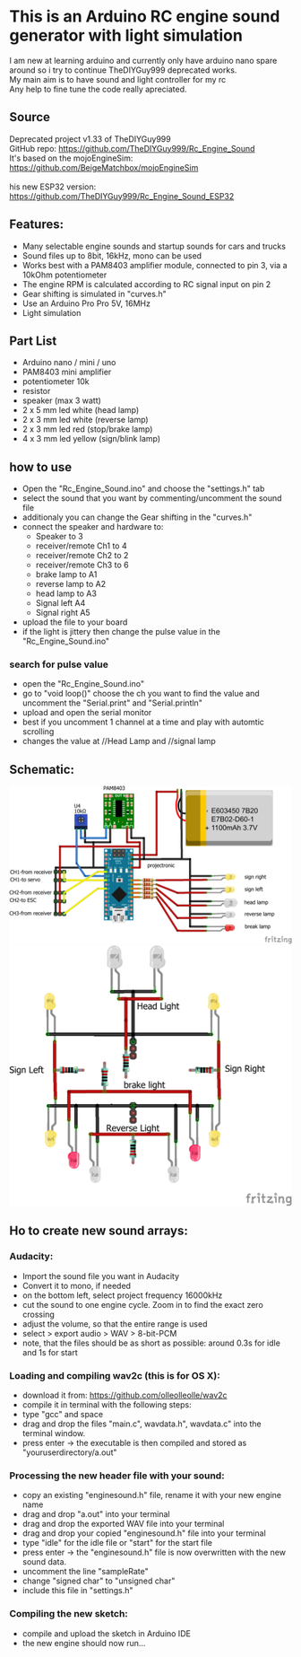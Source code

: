 # This is an Arduino RC engine sound generator with light simulation

I am new at learning arduino and currently only have arduino nano spare around so i try to continue TheDIYGuy999 deprecated works.<br>
My main aim is to have sound and light controller for my rc<br>
Any help to fine tune the code really apreciated.<br>

## Source
Deprecated project v1.33 of TheDIYGuy999<br>
GitHub repo: https://github.com/TheDIYGuy999/Rc_Engine_Sound <br>
It's based on the mojoEngineSim: https://github.com/BeigeMatchbox/mojoEngineSim <br>
<br>
his new ESP32 version: https://github.com/TheDIYGuy999/Rc_Engine_Sound_ESP32 <br>

## Features:
- Many selectable engine sounds and startup sounds for cars and trucks
- Sound files up to 8bit, 16kHz, mono can be used
- Works best with a PAM8403 amplifier module, connected to pin 3, via a 10kOhm potentiometer
- The engine RPM is calculated according to RC signal input on pin 2
- Gear shifting is simulated in "curves.h"
- Use an Arduino Pro Pro 5V, 16MHz
- Light simulation

## Part List
- Arduino nano / mini / uno
- PAM8403 mini amplifier
- potentiometer 10k
- resistor
- speaker (max 3 watt)
- 2 x 5 mm led white (head lamp)
- 2 x 3 mm led white (reverse lamp)
- 2 x 3 mm led red (stop/brake lamp)
- 4 x 3 mm led yellow (sign/blink lamp)

## how to use
- Open the "Rc_Engine_Sound.ino" and choose the "settings.h" tab
- select the sound that you want by commenting/uncomment the sound file
- additionaly you can change the Gear shifting in the "curves.h"
- connect the speaker and hardware to:
  -  Speaker to 3
  -  receiver/remote Ch1 to 4
  -  receiver/remote Ch2 to 2
  -  receiver/remote Ch3 to 6
  -  brake lamp to A1
  -  reverse lamp to A2
  -  head lamp to A3
  -  Signal left A4
  -  Signal right A5
- upload the file to your board
- if the light is jittery then change the pulse value in the "Rc_Engine_Sound.ino" 

### search for pulse value
- open the "Rc_Engine_Sound.ino"
- go to "void loop()" choose the ch you want to find the value and uncomment the "Serial.print" and "Serial.println"
- upload and open the serial monitor
- best if you uncomment 1 channel at a time and play with automtic scrolling
- changes the value at //Head Lamp and //signal lamp     

## Schematic:
![](https://github.com/projectronic/Arduino_Rc_Engine_Sound_with_light/blob/fcf39246208f104a278c0c786b85faf9ceb4ac1d/doc/Schematic_bb.png)
![](https://github.com/projectronic/Arduino_Rc_Engine_Sound_with_light/blob/340e19521d18912ecbac316308c7cd428bb7f2a1/doc/led%20wiring_bb.png)

## Ho to create new sound arrays:

### Audacity:
- Import the sound file you want in Audacity
- Convert it to mono, if needed
- on the bottom left, select project frequency 16000kHz
- cut the sound to one engine cycle. Zoom in to find the exact zero crossing
- adjust the volume, so that the entire range is used
- select > export audio > WAV > 8-bit-PCM
- note, that the files should be as short as possible: around 0.3s for idle and 1s for start

### Loading and compiling wav2c (this is for OS X):
- download it from: https://github.com/olleolleolle/wav2c
- compile it in terminal with the following steps:
- type "gcc" and space
- drag and drop the files "main.c", wavdata.h", wavdata.c" into the terminal window.
- press enter -> the executable is then compiled and stored as "youruserdirectory/a.out"

### Processing the new header file with your sound:
- copy an existing "enginesound.h" file, rename it with your new engine name
- drag and drop "a.out" into your terminal
- drag and drop the exported WAV file into your terminal
- drag and drop your copied "enginesound.h" file into your terminal
- type "idle" for the idle file or "start" for the start file
- press enter -> the "enginesound.h" file is now overwritten with the new sound data.
- uncomment the line "sampleRate"
- change "signed char" to "unsigned char"
- include this file in "settings.h"

### Compiling the new sketch:
- compile and upload the sketch in Arduino IDE
- the new engine should now run...
